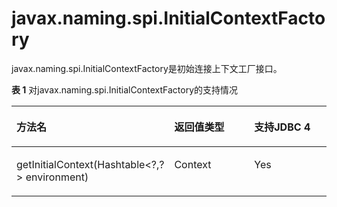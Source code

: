 # javax.naming.spi.InitialContextFactory

javax.naming.spi.InitialContextFactory是初始连接上下文工厂接口。

**表 1**  对javax.naming.spi.InitialContextFactory的支持情况

<a name="zh-cn_topic_0238274500_zh-cn_topic_0237120403_zh-cn_topic_0213179169_zh-cn_topic_0189251310_zh-cn_topic_0059779330_zh-cn_topic_0058965222_table21819207"></a>
<table><thead align="left"><tr id="zh-cn_topic_0238274500_zh-cn_topic_0237120403_zh-cn_topic_0213179169_zh-cn_topic_0189251310_zh-cn_topic_0059779330_zh-cn_topic_0058965222_row43026280"><th class="cellrowborder" valign="top" width="46.400000000000006%" id="mcps1.2.4.1.1"><p id="zh-cn_topic_0238274500_zh-cn_topic_0237120403_zh-cn_topic_0213179169_zh-cn_topic_0189251310_zh-cn_topic_0059779330_zh-cn_topic_0058965222_p26783784"><a name="zh-cn_topic_0238274500_zh-cn_topic_0237120403_zh-cn_topic_0213179169_zh-cn_topic_0189251310_zh-cn_topic_0059779330_zh-cn_topic_0058965222_p26783784"></a><a name="zh-cn_topic_0238274500_zh-cn_topic_0237120403_zh-cn_topic_0213179169_zh-cn_topic_0189251310_zh-cn_topic_0059779330_zh-cn_topic_0058965222_p26783784"></a>方法名</p>
</th>
<th class="cellrowborder" valign="top" width="27.029999999999998%" id="mcps1.2.4.1.2"><p id="zh-cn_topic_0238274500_zh-cn_topic_0237120403_zh-cn_topic_0213179169_zh-cn_topic_0189251310_zh-cn_topic_0059779330_zh-cn_topic_0058965222_p37700008"><a name="zh-cn_topic_0238274500_zh-cn_topic_0237120403_zh-cn_topic_0213179169_zh-cn_topic_0189251310_zh-cn_topic_0059779330_zh-cn_topic_0058965222_p37700008"></a><a name="zh-cn_topic_0238274500_zh-cn_topic_0237120403_zh-cn_topic_0213179169_zh-cn_topic_0189251310_zh-cn_topic_0059779330_zh-cn_topic_0058965222_p37700008"></a>返回值类型</p>
</th>
<th class="cellrowborder" valign="top" width="26.57%" id="mcps1.2.4.1.3"><p id="zh-cn_topic_0238274500_zh-cn_topic_0237120403_zh-cn_topic_0213179169_zh-cn_topic_0189251310_zh-cn_topic_0059779330_zh-cn_topic_0058965222_p14627870"><a name="zh-cn_topic_0238274500_zh-cn_topic_0237120403_zh-cn_topic_0213179169_zh-cn_topic_0189251310_zh-cn_topic_0059779330_zh-cn_topic_0058965222_p14627870"></a><a name="zh-cn_topic_0238274500_zh-cn_topic_0237120403_zh-cn_topic_0213179169_zh-cn_topic_0189251310_zh-cn_topic_0059779330_zh-cn_topic_0058965222_p14627870"></a>支持JDBC 4</p>
</th>
</tr>
</thead>
<tbody><tr id="zh-cn_topic_0238274500_zh-cn_topic_0237120403_zh-cn_topic_0213179169_zh-cn_topic_0189251310_zh-cn_topic_0059779330_zh-cn_topic_0058965222_row19064037"><td class="cellrowborder" valign="top" width="46.400000000000006%" headers="mcps1.2.4.1.1 "><p id="zh-cn_topic_0238274500_zh-cn_topic_0237120403_zh-cn_topic_0213179169_zh-cn_topic_0189251310_zh-cn_topic_0059779330_zh-cn_topic_0058965222_p56350250"><a name="zh-cn_topic_0238274500_zh-cn_topic_0237120403_zh-cn_topic_0213179169_zh-cn_topic_0189251310_zh-cn_topic_0059779330_zh-cn_topic_0058965222_p56350250"></a><a name="zh-cn_topic_0238274500_zh-cn_topic_0237120403_zh-cn_topic_0213179169_zh-cn_topic_0189251310_zh-cn_topic_0059779330_zh-cn_topic_0058965222_p56350250"></a>getInitialContext(Hashtable&lt;?,?&gt; environment)</p>
</td>
<td class="cellrowborder" valign="top" width="27.029999999999998%" headers="mcps1.2.4.1.2 "><p id="zh-cn_topic_0238274500_zh-cn_topic_0237120403_zh-cn_topic_0213179169_zh-cn_topic_0189251310_zh-cn_topic_0059779330_zh-cn_topic_0058965222_p51022870"><a name="zh-cn_topic_0238274500_zh-cn_topic_0237120403_zh-cn_topic_0213179169_zh-cn_topic_0189251310_zh-cn_topic_0059779330_zh-cn_topic_0058965222_p51022870"></a><a name="zh-cn_topic_0238274500_zh-cn_topic_0237120403_zh-cn_topic_0213179169_zh-cn_topic_0189251310_zh-cn_topic_0059779330_zh-cn_topic_0058965222_p51022870"></a>Context</p>
</td>
<td class="cellrowborder" valign="top" width="26.57%" headers="mcps1.2.4.1.3 "><p id="zh-cn_topic_0238274500_zh-cn_topic_0237120403_zh-cn_topic_0213179169_zh-cn_topic_0189251310_zh-cn_topic_0059779330_zh-cn_topic_0058965222_p47052333"><a name="zh-cn_topic_0238274500_zh-cn_topic_0237120403_zh-cn_topic_0213179169_zh-cn_topic_0189251310_zh-cn_topic_0059779330_zh-cn_topic_0058965222_p47052333"></a><a name="zh-cn_topic_0238274500_zh-cn_topic_0237120403_zh-cn_topic_0213179169_zh-cn_topic_0189251310_zh-cn_topic_0059779330_zh-cn_topic_0058965222_p47052333"></a>Yes</p>
</td>
</tr>
</tbody>
</table>
